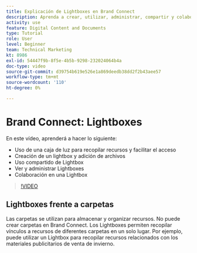 ```yaml
---
title: Explicación de Lightboxes en Brand Connect
description: Aprenda a crear, utilizar, administrar, compartir y colaborar en un Lightbox en Brand Connect de [!UICONTROL WORKFRONT DAM].
activity: use
feature: Digital Content and Documents
type: Tutorial
role: User
level: Beginner
team: Technical Marketing
kt: 8986
exl-id: 54447f9b-8f5e-4b5b-9298-232024064b4a
doc-type: video
source-git-commit: d39754b619e526e1a869deedb38dd2f2b43aee57
workflow-type: tm+mt
source-wordcount: '110'
ht-degree: 0%

---
```


# Brand Connect: Lightboxes

En este vídeo, aprenderá a hacer lo siguiente:

* Uso de una caja de luz para recopilar recursos y facilitar el acceso
* Creación de un lightbox y adición de archivos
* Uso compartido de Lightbox
* Ver y administrar Lightboxes
* Colaboración en una Lightbox

>[!VIDEO](https://video.tv.adobe.com/v/335248/?quality=12)

## Lightboxes frente a carpetas

Las carpetas se utilizan para almacenar y organizar recursos. No puede crear carpetas en Brand Connect. Los Lightboxes permiten recopilar vínculos a recursos de diferentes carpetas en un solo lugar. Por ejemplo, puede utilizar un Lightbox para recopilar recursos relacionados con los materiales publicitarios de venta de invierno.
